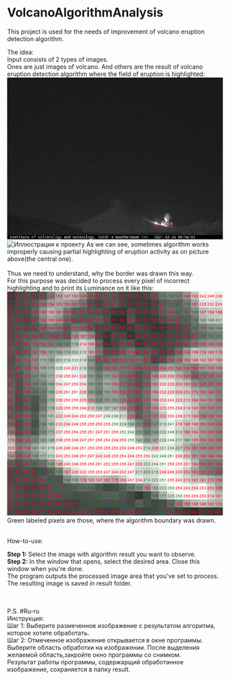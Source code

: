 # VolcanoAlgorithmAnalysis
This project is used for the needs of improvement of volcano eruption detection algorithm.

The idea:<br>
Input consists of 2 types of images.<br>Ones are just images of volcano. And others are the result of volcano eruption detection algorithm where the field of eruption is highlighted:<br>
![Иллюстрация к проекту](https://github.com/aANAESTHESIAa/CCFEBRAS-VolcanoAlgorithmAnalisys/raw/master/images/KLYU2_20210224095601_21355477.png)<br>
![Иллюстрация к проекту](https://github.com/aANAESTHESIAa/VolcanoAlgorithmAnalysis/blob/92b32ca2bfb47b7b7fc9e2d00696635de81629ee/volcano.png)
As we can see, sometimes algorithm works improperly causing partial highlighting of eruption activity as on picture above(the central one).<br>
<br>
Thus we need to understand, why the border was drawn this way. <br>
For this purpose was decided to process every pixel of incorrect highlighting and to print its Luminance on it like this:<br>
![Иллюстрация к проекту](https://github.com/aANAESTHESIAa/CCFEBRAS-VolcanoAlgorithmAnalisys/raw/master/result.png)<br>
Green labeled pixels are those, where the algorithm boundary was drawn.<br><br>

How-to-use:<br>

<b>Step 1:</b> Select the image with algorithm result you want to observe.<br>
<b>Step 2:</b> In the window that opens, select the desired area. Close this window when you're done.<br>
The program outputs the processed image area that you've set to process. The resulting image is saved in result folder. 


<br><br>
P.S. #Ru-ru
<br>
Инструкция:<br>
Шаг 1: Выберите размеченное изображение с результатом алгоритма, которое хотите обработать.<br>
Шаг 2: Отмеченное изображение открывается в окне программы. Выберите область обработки на изображении. После выделения желаемой область,закройте окно программы со снимком.<br>
Результат работы программы, содержаpщий обработанное изображение, сохраняется в папку result.<br>
